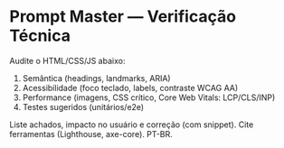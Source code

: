 # Prompt Master — Verificação Técnica

Audite o HTML/CSS/JS abaixo:
1) Semântica (headings, landmarks, ARIA)
2) Acessibilidade (foco teclado, labels, contraste WCAG AA)
3) Performance (imagens, CSS crítico, Core Web Vitals: LCP/CLS/INP)
4) Testes sugeridos (unitários/e2e)

Liste achados, impacto no usuário e correção (com snippet). Cite ferramentas (Lighthouse, axe-core). PT-BR.